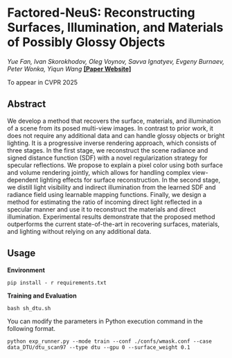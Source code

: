 # Factored-NeuS: Reconstructing Surfaces, Illumination, and Materials of Possibly Glossy Objects

*Yue Fan, Ivan Skorokhodov, Oleg Voynov, Savva Ignatyev, Evgeny Burnaev, Peter Wonka, Yiqun Wang*
**[[Paper Website]](https://yiqun-wang.github.io/Factored-NeuS)**

To appear in CVPR 2025

## Abstract
We develop a method that recovers the surface, materials, and illumination of a scene from its posed multi-view images.
In contrast to prior work, it does not require any additional data and can handle glossy objects or bright lighting.
It is a progressive inverse rendering approach, which consists of three stages.
In the first stage, we reconstruct the scene radiance and signed distance function (SDF) with a novel regularization strategy for specular reflections.
We propose to explain a pixel color using both surface and volume rendering jointly, which allows for handling complex view-dependent lighting effects for surface reconstruction.
In the second stage, we distill light visibility and indirect illumination from the learned SDF and radiance field using learnable mapping functions.
Finally, we design a method for estimating the ratio of incoming direct light reflected in a specular manner and use it to reconstruct the materials and direct illumination.
Experimental results demonstrate that the proposed method outperforms the current state-of-the-art in recovering surfaces, materials, and lighting without relying on any additional data.

## Usage

**Environment**

```shell
pip install - r requirements.txt
```

**Training and Evaluation**

```shell
bash sh_dtu.sh
```

You can modify the parameters in Python execution command in the following format.
```shell
python exp_runner.py --mode train --conf ./confs/wmask.conf --case data_DTU/dtu_scan97 --type dtu --gpu 0 --surface_weight 0.1
```
